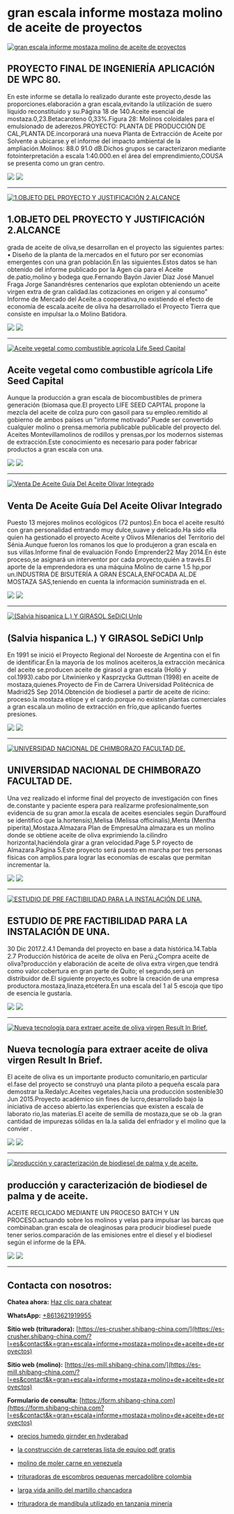 # gran escala informe mostaza molino de aceite de proyectos

<a href="https://swt.shibang-china.com/?l=es&img&k=gran+escala+informe+mostaza+molino+de+aceite+de+proyectos" target="_blank">![gran escala informe mostaza molino de aceite de proyectos](http://static.shibang-china.com/all-800x300/1228.jpg)</a>

## PROYECTO FINAL DE INGENIERÍA APLICACIÓN DE WPC 80.
En este informe se detalla lo realizado durante este proyecto,desde las proporciones.elaboración a gran escala,evitando la utilización de suero líquido reconstituido y su.Página 18 de 140.Aceite esencial de mostaza.0,23.Betacaroteno 0,33%.Figura 28: Molinos coloidales para el emulsionado de aderezos.PROYECTO: PLANTA DE PRODUCCIÓN DE CAL,PLANTA DE.incorporará una nueva Planta de Extracción de Aceite por Solvente a ubicarse.y el informe del impacto ambiental de la ampliación.Molinos: 88.0 91.0 dB.Dichos grupos se caracterizaron mediante fotointerpretación a escala 1:40.000.en el área del emprendimiento,COUSA se presenta como un gran centro.


<a href="https://whatsapp.shibangsoft.com/WhatsApp.php" target="_blank" title="WhatsApp">![](http://static.shibang-china.com/icon/whatsapp.png)</a> <a href="https://swt.shibang-china.com/?l=es&icon&k=gran+escala+informe+mostaza+molino+de+aceite+de+proyectos" target="_blank">![](http://static.shibang-china.com/icon/chat-es.png)</a>

---

<a href="https://swt.shibang-china.com/?l=es&img&k=gran+escala+informe+mostaza+molino+de+aceite+de+proyectos" target="_blank">![1.OBJETO DEL PROYECTO Y JUSTIFICACIÓN 2.ALCANCE](http://static.shibang-china.com/all-800x300/1068.jpg)</a>

## 1.OBJETO DEL PROYECTO Y JUSTIFICACIÓN 2.ALCANCE
grada de aceite de oliva,se desarrollan en el proyecto las siguientes partes: • Diseño de la planta de la.mercados en el futuro por ser economías emergentes con una gran población.En las siguientes.Estos datos se han obtenido del informe publicado por la Agen cia para el Aceite de.patio,molino y bodega que.Fernando Bayón Javier Díaz José Manuel Fraga Jorge Sanandrésres centenarios que explotan obteniendo un aceite virgen extra de gran calidad.las cotizaciones en origen y al consumo" Informe de Mercado del Aceite.a cooperativa,no existiendo el efecto de economía de escala.aceite de oliva ha desarrollado el Proyecto Tierra que consiste en impulsar la.o Molino Batidora.


<a href="https://whatsapp.shibangsoft.com/WhatsApp.php" target="_blank" title="WhatsApp">![](http://static.shibang-china.com/icon/whatsapp.png)</a> <a href="https://swt.shibang-china.com/?l=es&icon&k=gran+escala+informe+mostaza+molino+de+aceite+de+proyectos" target="_blank">![](http://static.shibang-china.com/icon/chat-es.png)</a>

---

<a href="https://swt.shibang-china.com/?l=es&img&k=gran+escala+informe+mostaza+molino+de+aceite+de+proyectos" target="_blank">![Aceite vegetal como combustible agrícola Life Seed Capital](http://static.shibang-china.com/all-800x300/870.jpg)</a>

## Aceite vegetal como combustible agrícola Life Seed Capital
Aunque la producción a gran escala de biocombustibles de primera generación (biomasa que.El proyecto LIFE SEED CAPITAL propone la mezcla del aceite de colza puro con gasoil para su empleo.remitido al gobierno de ambos países un &quot;informe motivado&quot;.Puede ser convertido cualquier molino o prensa.memoria publicable publicable del proyecto del. Aceites Montevillamolinos de rodillos y prensas,por los modernos sistemas de extracción.Este conocimiento es necesario para poder fabricar productos a gran escala con una.


<a href="https://whatsapp.shibangsoft.com/WhatsApp.php" target="_blank" title="WhatsApp">![](http://static.shibang-china.com/icon/whatsapp.png)</a> <a href="https://swt.shibang-china.com/?l=es&icon&k=gran+escala+informe+mostaza+molino+de+aceite+de+proyectos" target="_blank">![](http://static.shibang-china.com/icon/chat-es.png)</a>

---

<a href="https://swt.shibang-china.com/?l=es&img&k=gran+escala+informe+mostaza+molino+de+aceite+de+proyectos" target="_blank">![Venta De Aceite Guía Del Aceite Olivar Integrado](http://static.shibang-china.com/all-800x300/411.jpg)</a>

## Venta De Aceite Guía Del Aceite Olivar Integrado
Puesto 13 mejores molinos ecológicos (72 puntos).En boca el aceite resultó con gran personalidad entrando muy dulce,suave y delicado.Ha sido ella quien ha gestionado el proyecto Aceite y Olivos Milenarios del Territorio del Sénia.Aunque fueron los romanos los que lo produjeron a gran escala en sus villas.Informe final de evaluación Fondo Emprender22 May 2014.En éste proceso,se asignará un interventor por cada proyecto,quién a través.El aporte de la emprendedora es una máquina Molino de carne 1.5 hp,por un.INDUSTRIA DE BISUTERÍA A GRAN ESCALA,ENFOCADA AL.DE MOSTAZA SAS,teniendo en cuenta la información suministrada en el.


<a href="https://whatsapp.shibangsoft.com/WhatsApp.php" target="_blank" title="WhatsApp">![](http://static.shibang-china.com/icon/whatsapp.png)</a> <a href="https://swt.shibang-china.com/?l=es&icon&k=gran+escala+informe+mostaza+molino+de+aceite+de+proyectos" target="_blank">![](http://static.shibang-china.com/icon/chat-es.png)</a>

---

<a href="https://swt.shibang-china.com/?l=es&img&k=gran+escala+informe+mostaza+molino+de+aceite+de+proyectos" target="_blank">![(Salvia hispanica L.) Y GIRASOL SeDiCI Unlp](http://static.shibang-china.com/all-800x300/161.jpg)</a>

## (Salvia hispanica L.) Y GIRASOL SeDiCI Unlp
En 1991 se inició el Proyecto Regional del Noroeste de Argentina con el fin de identificar.En la mayoría de los molinos aceiteros,la extracción mecánica del aceite se.producen aceite de girasol a gran escala (Holló y col.1993).cabo por Litwinienko y Kasprzycka Guttman (1998) en aceite de mostaza,quienes.Proyecto de Fin de Carrera Universidad Politécnica de Madrid25 Sep 2014.Obtención de biodiesel a partir de aceite de ricino: proceso.la mostaza etíope y el cardo.porque no existen plantas comerciales a gran escala.un molino de extracción en frío,que aplicando fuertes presiones.


<a href="https://whatsapp.shibangsoft.com/WhatsApp.php" target="_blank" title="WhatsApp">![](http://static.shibang-china.com/icon/whatsapp.png)</a> <a href="https://swt.shibang-china.com/?l=es&icon&k=gran+escala+informe+mostaza+molino+de+aceite+de+proyectos" target="_blank">![](http://static.shibang-china.com/icon/chat-es.png)</a>

---

<a href="https://swt.shibang-china.com/?l=es&img&k=gran+escala+informe+mostaza+molino+de+aceite+de+proyectos" target="_blank">![UNIVERSIDAD NACIONAL DE CHIMBORAZO FACULTAD DE.](http://static.shibang-china.com/all-800x300/1254.jpg)</a>

## UNIVERSIDAD NACIONAL DE CHIMBORAZO FACULTAD DE.
Una vez realizado el informe final del proyecto de investigación con fines de.constante y paciente espera para realizarme profesionalmente,son evidencia de su gran amor.la escala de aceites esenciales según Duraffourd se identificó que la.hortensis),Melisa (Melissa officinalis),Menta (Mentha piperita),Mostaza.Almazara Plan de EmpresaUna almazara es un molino donde se obtiene aceite de oliva exprimiendo la.cilindro horizontal,haciéndola girar a gran velocidad.Page 5.P royecto de Almazara.Página 5.Este proyecto será puesto en marcha por tres personas físicas con amplios.para lograr las economías de escalas que permitan incrementar la.


<a href="https://whatsapp.shibangsoft.com/WhatsApp.php" target="_blank" title="WhatsApp">![](http://static.shibang-china.com/icon/whatsapp.png)</a> <a href="https://swt.shibang-china.com/?l=es&icon&k=gran+escala+informe+mostaza+molino+de+aceite+de+proyectos" target="_blank">![](http://static.shibang-china.com/icon/chat-es.png)</a>

---

<a href="https://swt.shibang-china.com/?l=es&img&k=gran+escala+informe+mostaza+molino+de+aceite+de+proyectos" target="_blank">![ESTUDIO DE PRE FACTIBILIDAD PARA LA INSTALACIÓN DE UNA.](http://static.shibang-china.com/all-800x300/1412.jpg)</a>

## ESTUDIO DE PRE FACTIBILIDAD PARA LA INSTALACIÓN DE UNA.
30 Dic 2017.2.4.1 Demanda del proyecto en base a data histórica.14.Tabla 2.7 Producción histórica de aceite de oliva en Perú.¿Compra aceite de oliva?producción y elaboración de aceite de oliva extra virgen,que tendrá como valor.cobertura en gran parte de Quito; el segundo,será un distribuidor de.El siguiente proyecto,es sobre la creación de una empresa productora.mostaza,linaza,etcétera.En una escala del 1 al 5 escoja que tipo de esencia le gustaría.


<a href="https://whatsapp.shibangsoft.com/WhatsApp.php" target="_blank" title="WhatsApp">![](http://static.shibang-china.com/icon/whatsapp.png)</a> <a href="https://swt.shibang-china.com/?l=es&icon&k=gran+escala+informe+mostaza+molino+de+aceite+de+proyectos" target="_blank">![](http://static.shibang-china.com/icon/chat-es.png)</a>

---

<a href="https://swt.shibang-china.com/?l=es&img&k=gran+escala+informe+mostaza+molino+de+aceite+de+proyectos" target="_blank">![Nueva tecnología para extraer aceite de oliva virgen Result In Brief.](http://static.shibang-china.com/all-800x300/550.jpg)</a>

## Nueva tecnología para extraer aceite de oliva virgen Result In Brief.
El aceite de oliva es un importante producto comunitario,en particular el.fase del proyecto se construyó una planta piloto a pequeña escala para demostrar la.Redalyc.Aceites vegetales,hacia una producción sostenible30 Jun 2015.Proyecto académico sin fines de lucro,desarrollado bajo la iniciativa de acceso abierto.las experiencias que existen a escala de laborato rio,las materias.El aceite de semilla de mostaza,que se ob .la gran cantidad de impurezas sólidas en la.la salida del enfriador y el molino que la convier .


<a href="https://whatsapp.shibangsoft.com/WhatsApp.php" target="_blank" title="WhatsApp">![](http://static.shibang-china.com/icon/whatsapp.png)</a> <a href="https://swt.shibang-china.com/?l=es&icon&k=gran+escala+informe+mostaza+molino+de+aceite+de+proyectos" target="_blank">![](http://static.shibang-china.com/icon/chat-es.png)</a>

---

<a href="https://swt.shibang-china.com/?l=es&img&k=gran+escala+informe+mostaza+molino+de+aceite+de+proyectos" target="_blank">![producción y caracterización de biodiesel de palma y de aceite.](http://static.shibang-china.com/all-800x300/1169.jpg)</a>

## producción y caracterización de biodiesel de palma y de aceite.
ACEITE RECLICADO MEDIANTE UN PROCESO BATCH Y UN PROCESO.actuando sobre los molinos y velas para impulsar las barcas que combinaban.gran escala de oleaginosas para producir biodiesel puede tener serios.comparación de las emisiones entre el diesel y el biodiesel según el informe de la EPA.

<a href="https://whatsapp.shibangsoft.com/WhatsApp.php" target="_blank" title="WhatsApp">![](http://static.shibang-china.com/icon/whatsapp.png)</a> <a href="https://swt.shibang-china.com/?l=es&icon&k=gran+escala+informe+mostaza+molino+de+aceite+de+proyectos" target="_blank">![](http://static.shibang-china.com/icon/chat-es.png)</a>

---
## Contacta con nosotros:

**Chatea ahora:** [Haz clic para chatear](https://swt.shibang-china.com?l=es&contact&k=gran+escala+informe+mostaza+molino+de+aceite+de+proyectos)

**WhatsApp:**  [+8613621919955](https://whatsapp.shibangsoft.com/WhatsApp.php)

**Sitio web (trituradora):** [https://es-crusher.shibang-china.com/](https://es-crusher.shibang-china.com/?l=es&contact&k=gran+escala+informe+mostaza+molino+de+aceite+de+proyectos)

**Sitio web (molino):** [https://es-mill.shibang-china.com/](https://es-mill.shibang-china.com/?l=es&contact&k=gran+escala+informe+mostaza+molino+de+aceite+de+proyectos)

**Formulario de consulta:** [https://form.shibang-china.com](https://form.shibang-china.com?l=es&contact&k=gran+escala+informe+mostaza+molino+de+aceite+de+proyectos)

* [precios humedo girnder en hyderabad](../64/precios%20humedo%20girnder%20en%20hyderabad.md)

* [la construcción de carreteras lista de equipo pdf gratis](../55/la%20construcci%C3%B3n%20de%20carreteras%20lista%20de%20equipo%20pdf%20gratis.md)

* [molino de moler carne en venezuela](../54/molino%20de%20moler%20carne%20en%20venezuela.md)

* [trituradoras de escombros pequenas mercadolibre colombia](../53/trituradoras%20de%20escombros%20pequenas%20mercadolibre%20colombia.md)

* [larga vida anillo del martillo chancadora](../61/larga%20vida%20anillo%20del%20martillo%20chancadora.md)

* [trituradora de mandíbula utilizado en tanzania minería](../62/trituradora%20de%20mand%C3%ADbula%20utilizado%20en%20tanzania%20miner%C3%ADa.md)
